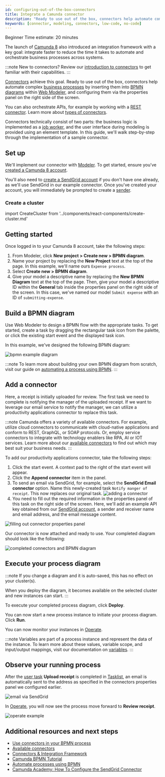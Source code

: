 ```yaml
---
id: configuring-out-of-the-box-connectors
title: Integrate a Camunda connector
description: "Ready to use out of the box, connectors help automate complex business processes by inserting them into BPMN diagrams."
keywords: [connector, modeling, connectors, low-code, no-code]
---
```


<span class="badge badge--beginner">Beginner</span>
<span class="badge badge--medium">Time estimate: 20 minutes</span>

The launch of [Camunda 8](/components/components-overview.md) also introduced an integration framework with a key goal: integrate faster to reduce the time it takes to automate and orchestrate business processes across systems.

:::note
New to connectors? Review our [introduction to connectors](/components/connectors/introduction.md) to get familiar with their capabilities.
:::

[Connectors](../components/connectors/introduction.md) achieve this goal. Ready to use out of the box, connectors help automate complex [business processes](../components/concepts/processes.md) by inserting them into [BPMN diagrams](./automating-a-process-using-bpmn.md) within [Web Modeler](../components/modeler/about-modeler.md), and configuring them via the properties panel on the right side of the screen.

You can also orchestrate APIs, for example by working with a [REST connector](/guides/getting-started-orchestrate-apis.md). Learn more about [types of connectors](/components/connectors/connector-types.md).

Connectors technically consist of two parts: the business logic is implemented as a [job worker](../components/concepts/job-workers.md), and the user interface during modeling is provided using an element template. In this guide, we'll walk step-by-step through the implementation of a sample connector.

## Set up

We'll implement our connector with [Modeler](../components/modeler/about-modeler.md). To get started, ensure you’ve [created a Camunda 8 account](/guides/create-account.md).

You'll also need to [create a SendGrid account](https://signup.sendgrid.com/) if you don't have one already, as we'll use SendGrid in our example connector. Once you've created your account, you will immediately be prompted to create a [sender](https://docs.sendgrid.com/ui/sending-email/senders).

### Create a cluster

import CreateCluster from '../components/react-components/create-cluster.md'

<CreateCluster/>

## Getting started

Once logged in to your Camunda 8 account, take the following steps:

1. From Modeler, click **New project > Create new > BPMN diagram**.
2. Name your project by replacing the **New Project** text at the top of the page. In this example, we'll name ours `Expense process`.
3. Select **Create new > BPMN diagram**.
4. Give your model a descriptive name by replacing the **New BPMN Diagram** text at the top of the page. Then, give your model a descriptive ID within the **General** tab inside the properties panel on the right side of the screen. In this case, we've named our model `Submit expense` with an ID of `submitting-expense`.

## Build a BPMN diagram

Use Web Modeler to design a BPMN flow with the appropriate tasks. To get started, create a task by dragging the rectangular task icon from the palette, or click the existing start event and the displayed task icon.

In this example, we've designed the following BPMN diagram:

![bpmn example diagram](./img/bpmn-expense-sample.png)

:::note
To learn more about building your own BPMN diagram from scratch, visit our guide on [automating a process using BPMN](./automating-a-process-using-bpmn.md).
:::

## Add a connector

Here, a receipt is initially uploaded for review. The first task we need to complete is notifying the manager of the uploaded receipt. If we want to leverage our email service to notify the manager, we can utilize a productivity applications connector to replace this task.

:::note
Camunda offers a variety of available connectors. For example, utilize cloud connectors to communicate with cloud-native applications and conform to REST, GraphQL, or SOAP protocols. Or, employ service connectors to integrate with technology enablers like RPA, AI or IOT services. Learn more about our [available connectors](../components/connectors/out-of-the-box-connectors/available-connectors-overview.md) to find out which may best suit your business needs.
:::

To add our productivity applications connector, take the following steps:

1. Click the start event. A context pad to the right of the start event will appear.
2. Click the **Append connector** item in the panel.
3. To send an email via SendGrid, for example, select the **SendGrid Email connector** option. Name this newly-created task `Notify manger of receipt`. This now replaces our original task.
   ![adding a connector](./img/adding-connector.png)
4. You need to fill out the required information in the properties panel of this task on the right side of the screen. Here, we'll add an example API key obtained from our [SendGrid account](https://app.sendgrid.com/settings/api_keys), a sender and receiver name and email address, and the email message content.

![filling out connector properties panel](./img/connector-properties-panel.png)

Our connector is now attached and ready to use. Your completed diagram should look like the following:

![completed connectors and BPMN diagram](./img/connectors-bpmn-diagram.png)

## Execute your process diagram

:::note
If you change a diagram and it is auto-saved, this has no effect on your cluster(s).

When you deploy the diagram, it becomes available on the selected cluster and new instances can start.
:::

To execute your completed process diagram, click **Deploy**.

You can now start a new process instance to initiate your process diagram. Click **Run**.

You can now monitor your instances in [Operate](components/operate/operate-introduction.md).

:::note
Variables are part of a process instance and represent the data of the instance. To learn more about these values, variable scope, and input/output mappings, visit our documentation on [variables](../components/concepts/variables.md).
:::

## Observe your running process

After the [user task](./getting-started-orchestrate-human-tasks.md) **Upload receipt** is completed in [Tasklist](../components/tasklist/introduction-to-tasklist.md), an email is automatically sent to the address as specified in the connectors properties panel we configured earlier.

![email via SendGrid](./img/sendgrid-email.png)

In [Operate](../components/operate/operate-introduction.md), you will now see the process move forward to **Review receipt**.

![operate example](./img/operate-example.png)

## Additional resources and next steps

- [Use connectors in your BPMN process](/components/connectors/use-connectors/index.md)
- [Available connectors](../components/connectors/out-of-the-box-connectors/available-connectors-overview.md)
- [Connectors & Integration Framework](https://camunda.com/platform/modeler/connectors/)
- [Camunda BPMN Tutorial](https://camunda.com/bpmn/)
- [Automate processes using BPMN](./automating-a-process-using-bpmn.md)
- [Camunda Academy: How To Configure the SendGrid Connector](https://academy.camunda.com/c8-h2-sendgrid-connector/)
